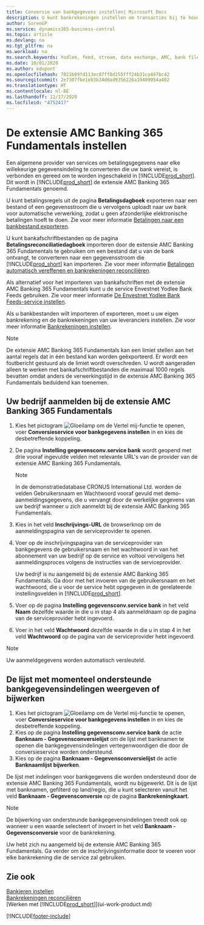 ```yaml
---
title: Conversie van bankgegevens instellen| Microsoft Docs
description: U kunt bankrekeningen instellen om transacties bij te houden en bankfeeds, zoals Yodlee, te importeren of exporteren.
author: SorenGP
ms.service: dynamics365-business-central
ms.topic: article
ms.devlang: na
ms.tgt_pltfrm: na
ms.workload: na
ms.search.keywords: Yodlee, feed, stream, data exchange, AMC, bank file import, bank file export, re-export, bank transfer, AMC, AMC Banking 365 Fundamentals extension, funds transfer
ms.date: 10/01/2020
ms.author: edupont
ms.openlocfilehash: 7021b09fd113ec87ff8d155fff24b31ca497bc42
ms.sourcegitcommit: 2e7307fbe1eb3b34d0ad9356226a19409054a402
ms.translationtype: HT
ms.contentlocale: nl-BE
ms.lasthandoff: 12/17/2020
ms.locfileid: "4752417"
---
```

# <a name="set-up-the-amc-banking-365-fundamentals-extension"></a>De extensie AMC Banking 365 Fundamentals instellen
Een algemene provider van services om betalingsgegevens naar elke willekeurige gegevensindeling te converteren die uw bank vereist, is verbonden en gereed om te worden ingeschakeld in [!INCLUDE[prod_short](includes/prod_short.md)]. Dit wordt in [!INCLUDE[prod_short](includes/prod_short.md)] de extensie AMC Banking 365 Fundamentals genoemd.

U kunt betalingsregels uit de pagina **Betalingsdagboek** exporteren naar een bestand of een gegevensstroom die u vervolgens uploadt naar uw bank voor automatische verwerking, zodat u geen afzonderlijke elektronische betalingen hoeft te doen. Zie voor meer informatie [Betalingen naar een bankbestand exporteren](finance-make-payments-with-bank-data-conversion-service-or-sepa-credit-transfer.md#exporting-payments-to-a-bank-file).

U kunt bankafschriftbestanden op de pagina **Betalingsreconciliatiedagboek** importeren door de extensie AMC Banking 365 Fundamentals te gebruiken om een bestand dat u van de bank ontvangt, te converteren naar een gegevensstroom die [!INCLUDE[prod_short](includes/prod_short.md)] kan importeren. Zie voor meer informatie [Betalingen automatisch vereffenen en bankrekeningen reconciliëren](receivables-apply-payments-auto-reconcile-bank-accounts.md).

Als alternatief voor het importeren van bankafschriften met de extensie AMC Banking 365 Fundamentals kunt u de service Envestnet Yodlee Bank Feeds gebruiken. Zie voor meer informatie [De Envestnet Yodlee Bank Feeds-service instellen](bank-how-setup-bank-statement-service.md).

Als u bankbestanden wilt importeren of exporteren, moet u uw eigen bankrekening en de bankrekeningen van uw leveranciers instellen. Zie voor meer informatie [Bankrekeningen instellen](bank-how-setup-bank-accounts.md).

> [!NOTE]  
> De extensie AMC Banking 365 Fundamentals kan een limiet stellen aan het aantal regels dat in één bestand kan worden geëxporteerd. Er wordt een foutbericht gestuurd als de limiet wordt overschreden. U wordt aangeraden alleen te werken met bankafschriftbestanden die maximaal 1000 regels bevatten omdat anders de verwerkingstijd in de extensie AMC Banking 365 Fundamentals beduidend kan toenemen.

## <a name="to-sign-your-company-up-for-the-amc-banking-365-fundamentals-extension"></a>Uw bedrijf aanmelden bij de extensie AMC Banking 365 Fundamentals
1. Kies het pictogram ![Gloeilamp om de Vertel mij-functie te openen](media/ui-search/search_small.png "Vertel me wat u wilt doen"), voer **Conversieservice voor bankgegevens instellen** in en kies de desbetreffende koppeling.  
2. De pagina **Instelling gegevensconv.service bank** wordt geopend met drie vooraf ingevulde velden met relevante URL's van de provider van de extensie AMC Banking 365 Fundamentals.

    > [!NOTE]  
    >   In de demonstratiedatabase CRONUS International Ltd. worden de velden Gebruikersnaam en Wachtwoord vooraf gevuld met demo-aanmeldingsgegevens, die u vervangt door de werkelijke gegevens van uw bedrijf wanneer u zich aanmeldt bij de extensie AMC Banking 365 Fundamentals.
3. Kies in het veld **Inschrijvings-URL** de browserknop om de aanmeldingspagina van de serviceprovider te openen.  
4. Voer op de inschrijvingspagina van de serviceprovider van bankgegevens de gebruikersnaam en het wachtwoord in van het abonnement van uw bedrijf op de service en voltooi vervolgens het aanmeldingsproces volgens de instructies van de serviceprovider.

    Uw bedrijf is nu aangemeld bij de extensie AMC Banking 365 Fundamentals. Ga door met het invoeren van de gebruikersnaam en het wachtwoord, die u voor de service hebt opgegeven in de gerelateerde instellingsvelden in [!INCLUDE[prod_short](includes/prod_short.md)].

5. Voer op de pagina **Instelling gegevensconv.service bank** in het veld **Naam** dezelfde waarde in die u in stap 4 als aanmeldnaam op de pagina van de serviceprovider hebt ingevoerd.
6. Voer in het veld **Wachtwoord** dezelfde waarde in die u in stap 4 in het veld **Wachtwoord** op de pagina van de serviceprovider hebt ingevoerd.

> [!NOTE]  
> Uw aanmeldgegevens worden automatisch versleuteld.

## <a name="to-view-or-update-the-list-of-currently-supported-bank-data-formats"></a>De lijst met momenteel ondersteunde bankgegevensindelingen weergeven of bijwerken
1. Kies het pictogram ![Gloeilamp om de Vertel mij-functie te openen](media/ui-search/search_small.png "Vertel me wat u wilt doen"), voer **Conversieservice voor bankgegevens instellen** in en kies de desbetreffende koppeling.
2. Kies op de pagina **Instelling gegevensconv.service bank** de actie **Banknaam - Gegevensconversielijst** om de lijst met banknamen te openen die bankgegevensindelingen vertegenwoordigen die door de conversieservice worden ondersteund.
3. Kies op de pagina **Banknaam - Gegevensconversielijst** de actie **Banknaamlijst bijwerken**.

De lijst met indelingen voor bankgegevens die worden ondersteund door de extensie AMC Banking 365 Fundamentals, wordt nu bijgewerkt. Dit is de lijst met banknamen, gefilterd op land/regio, die u kunt selecteren vanuit het veld **Banknaam - Gegevensconversie** op de pagina **Bankrekeningkaart**.

> [!NOTE]  
>   De bijwerking van ondersteunde bankgegevensindelingen treedt ook op wanneer u een waarde selecteert of invoert in het veld **Banknaam - Gegevensconversie** voor de bankrekening.

Uw hebt zich nu aangemeld bij de extensie AMC Banking 365 Fundamentals. Ga verder om de inschrijvingsinformatie door te voeren voor elke bankrekening die de service zal gebruiken.

## <a name="see-also"></a>Zie ook
[Bankieren instellen](bank-setup-banking.md)  
[Bankrekeningen reconciliëren](bank-manage-bank-accounts.md)  
[Werken met [!INCLUDE[prod_short](includes/prod_short.md)]](ui-work-product.md)


[!INCLUDE[footer-include](includes/footer-banner.md)]